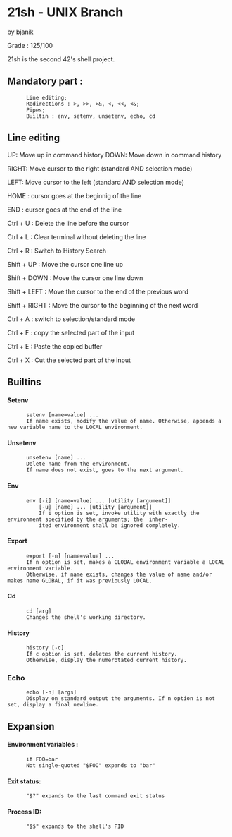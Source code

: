 # 21sh - UNIX Branch
by bjanik

Grade : 125/100

21sh is the second 42's shell project.

## Mandatory part :
          Line editing;
          Redirections : >, >>, >&, <, <<, <&;
          Pipes;
          Builtin : env, setenv, unsetenv, echo, cd
          
 ## Line editing
 
UP: Move up in command history
DOWN: Move down in command history

RIGHT: Move cursor to the right (standard AND selection mode)

LEFT: Move cursor to the left (standard AND selection mode)

HOME : cursor goes at the beginnig of the line

END : cursor goes at the end of the line

Ctrl + U : Delete the line before the cursor

Ctrl + L : Clear terminal without deleting the line

Ctrl + R : Switch to History Search

Shift + UP : Move the cursor one line up

Shift + DOWN : Move the cursor one line down

Shift + LEFT : Move the cursor to the end of the previous word

Shift + RIGHT : Move the cursor to the beginning of the next word

Ctrl + A : switch to selection/standard mode

Ctrl + F : copy the selected part of the input

Ctrl + E : Paste the copied buffer

Ctrl + X : Cut the selected part of the input


## Builtins

#### Setenv
          setenv [name=value] ...          
          If name exists, modify the value of name. Otherwise, appends a new variable name to the LOCAL environment.
          
#### Unsetenv          
          unsetenv [name] ...          
          Delete name from the environment.          
          If name does not exist, goes to the next argument.
          
#### Env
          env [-i] [name=value] ... [utility [argument]]                           
              [-u] [name] ... [utility [argument]]              
              If i option is set, invoke utility with exactly the environment specified by the arguments; the  inher-
              ited environment shall be ignored completely.
              
#### Export
          export [-n] [name=value] ...          
          If n option is set, makes a GLOBAL environment variable a LOCAL environment variable.          
          Otherwise, if name exists, changes the value of name and/or makes name GLOBAL, if it was previously LOCAL.
          
 #### Cd
          cd [arg]          
          Changes the shell's working directory.
          
#### History
          history [-c]          
          If c option is set, deletes the current history.          
          Otherwise, display the numerotated current history.
          
### Echo
          echo [-n] [args]
          Display on standard output the arguments. If n option is not set, display a final newline.

## Expansion
#### Environment variables :
          if FOO=bar
          Not single-quoted "$FOO" expands to "bar"

#### Exit status:
          "$?" expands to the last command exit status

#### Process ID:

          "$$" expands to the shell's PID
